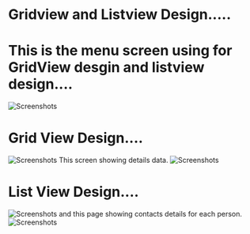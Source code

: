 # Gridview and Listview Design.....
# This is the menu screen using for GridView desgin and listview design....
![Screenshots](screenshots/4.png)


# Grid View Design....
![Screenshots](screenshots/5.png)
This screen showing details data.
![Screenshots](screenshots/6.png)


# List View Design....
![Screenshots](screenshots/7.png)
and this page showing contacts details for each person.
![Screenshots](screenshots/8.png)



